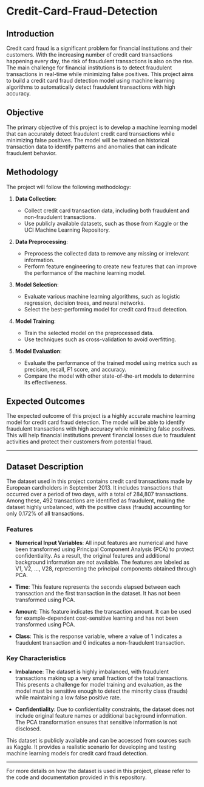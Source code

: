 # Credit-Card-Fraud-Detection

## Introduction
Credit card fraud is a significant problem for financial institutions and their customers. With the increasing number of credit card transactions happening every day, the risk of fraudulent transactions is also on the rise. The main challenge for financial institutions is to detect fraudulent transactions in real-time while minimizing false positives. This project aims to build a credit card fraud detection model using machine learning algorithms to automatically detect fraudulent transactions with high accuracy.

## Objective
The primary objective of this project is to develop a machine learning model that can accurately detect fraudulent credit card transactions while minimizing false positives. The model will be trained on historical transaction data to identify patterns and anomalies that can indicate fraudulent behavior.

## Methodology
The project will follow the following methodology:

1. **Data Collection**: 
   - Collect credit card transaction data, including both fraudulent and non-fraudulent transactions.
   - Use publicly available datasets, such as those from Kaggle or the UCI Machine Learning Repository.

2. **Data Preprocessing**: 
   - Preprocess the collected data to remove any missing or irrelevant information.
   - Perform feature engineering to create new features that can improve the performance of the machine learning model.

3. **Model Selection**: 
   - Evaluate various machine learning algorithms, such as logistic regression, decision trees, and neural networks.
   - Select the best-performing model for credit card fraud detection.

4. **Model Training**: 
   - Train the selected model on the preprocessed data.
   - Use techniques such as cross-validation to avoid overfitting.

5. **Model Evaluation**: 
   - Evaluate the performance of the trained model using metrics such as precision, recall, F1 score, and accuracy.
   - Compare the model with other state-of-the-art models to determine its effectiveness.

## Expected Outcomes
The expected outcome of this project is a highly accurate machine learning model for credit card fraud detection. The model will be able to identify fraudulent transactions with high accuracy while minimizing false positives. This will help financial institutions prevent financial losses due to fraudulent activities and protect their customers from potential fraud.

---

## Dataset Description

The dataset used in this project contains credit card transactions made by European cardholders in September 2013. It includes transactions that occurred over a period of two days, with a total of 284,807 transactions. Among these, 492 transactions are identified as fraudulent, making the dataset highly unbalanced, with the positive class (frauds) accounting for only 0.172% of all transactions.

### Features

- **Numerical Input Variables**: All input features are numerical and have been transformed using Principal Component Analysis (PCA) to protect confidentiality. As a result, the original features and additional background information are not available. The features are labeled as V1, V2, ..., V28, representing the principal components obtained through PCA.

- **Time**: This feature represents the seconds elapsed between each transaction and the first transaction in the dataset. It has not been transformed using PCA.

- **Amount**: This feature indicates the transaction amount. It can be used for example-dependent cost-sensitive learning and has not been transformed using PCA.

- **Class**: This is the response variable, where a value of 1 indicates a fraudulent transaction and 0 indicates a non-fraudulent transaction.

### Key Characteristics

- **Imbalance**: The dataset is highly imbalanced, with fraudulent transactions making up a very small fraction of the total transactions. This presents a challenge for model training and evaluation, as the model must be sensitive enough to detect the minority class (frauds) while maintaining a low false positive rate.

- **Confidentiality**: Due to confidentiality constraints, the dataset does not include original feature names or additional background information. The PCA transformation ensures that sensitive information is not disclosed.

This dataset is publicly available and can be accessed from sources such as Kaggle. It provides a realistic scenario for developing and testing machine learning models for credit card fraud detection.

---

For more details on how the dataset is used in this project, please refer to the code and documentation provided in this repository.
